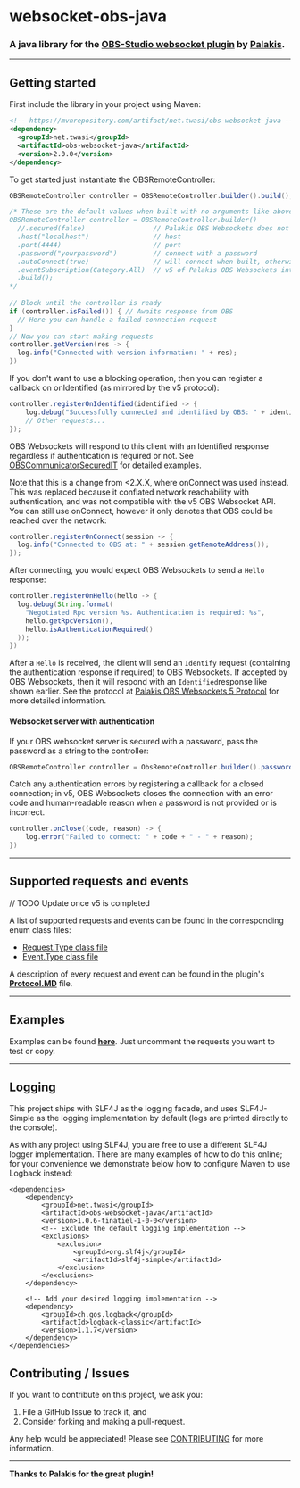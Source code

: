 
# websocket-obs-java
### A java library for the [**OBS-Studio websocket plugin**](https://github.com/Palakis/obs-websocket) by [**Palakis**](https://github.com/Palakis).
---
## Getting started

First include the library in your project using Maven:

```xml
<!-- https://mvnrepository.com/artifact/net.twasi/obs-websocket-java -->
<dependency>
  <groupId>net.twasi</groupId>
  <artifactId>obs-websocket-java</artifactId>
  <version>2.0.0</version>
</dependency>
```

To get started just instantiate the OBSRemoteController:

```java
OBSRemoteController controller = OBSRemoteController.builder().build();

/* These are the default values when built with no arguments like above
OBSRemoteController controller = OBSRemoteController.builder()
  //.secured(false)                 // Palakis OBS Websockets does not support TLS; use a proxy if required for remote connections
  .host("localhost")                // host
  .port(4444)                       // port
  .password("yourpassword")         // connect with a password
  .autoConnect(true)                // will connect when built, otherwise call connect() manually.
  .eventSubscription(Category.All)  // v5 of Palakis OBS Websockets introduces subscription categories for event notifications
  .build();
*/
  
// Block until the controller is ready
if (controller.isFailed()) { // Awaits response from OBS
  // Here you can handle a failed connection request
}
// Now you can start making requests
controller.getVersion(res -> {
  log.info("Connected with version information: " + res);  
})
```

If you don't want to use a blocking operation, then you can register a callback on onIdentified (as
mirrored by the v5 protocol):
```java
controller.registerOnIdentified(identified -> {
	log.debug("Successfully connected and identified by OBS: " + identified);
	// Other requests...
});
```
OBS Websockets will respond to this client with an Identified response regardless if authentication
is required or not. See [OBSCommunicatorSecuredIT](src/integrationTest/java/net/twasi/obsremotejava/test/manual/OBSCommunicatorSecuredIT.java)
for detailed examples.

Note that this is a change from <2.X.X, where onConnect was used instead. This was replaced because
it conflated network reachability with authentication, and was not compatible with the v5 OBS Websocket
API. You can still use onConnect, however it only denotes that OBS could be reached over the network:
```java
controller.registerOnConnect(session -> {
  log.info("Connected to OBS at: " + session.getRemoteAddress());
});
```
After connecting, you would expect OBS Websockets to send a `Hello` response:
```java
controller.registerOnHello(hello -> {
  log.debug(String.format(
    "Negotiated Rpc version %s. Authentication is required: %s",
    hello.getRpcVersion(),
    hello.isAuthenticationRequired()
  ));
})
```
After a `Hello` is received, the client will send an `Identify` request (containing the authentication
response if required) to OBS Websockets. If accepted by OBS Websockets, then it will respond with 
an `Identified`response like shown earlier. See the protocol at 
[Palakis OBS Websockets 5 Protocol](https://github.com/Palakis/obs-websocket/blob/master/docs/generated/protocol.md) 
for more detailed information.

#### Websocket server with authentication

If your OBS websocket server is secured with a password, pass the password as a string to the controller:
```java
OBSRemoteController controller = ObsRemoteController.builder().password("yourpassword").build();
```

Catch any authentication errors by registering a callback for a closed connection; in v5, OBS Websockets
closes the connection with an error code and human-readable reason when a password is not provided 
or is incorrect.
```java
controller.onClose((code, reason) -> {
    log.error("Failed to connect: " + code + " - " + reason);
})
```

---
## Supported requests and events 
// TODO Update once v5 is completed

A list of supported requests and events can be found in the corresponding enum class files:
- [Request.Type class file](src/main/java/net/twasi/obsremotejava/message/request/Request.java)
- [Event.Type class file](src/main/java/net/twasi/obsremotejava/message/event/Event.java)

A description of every request and event can be found in the plugin's [**Protocol.MD**](https://github.com/Palakis/obs-websocket/blob/master/docs/generated/protocol.md) file.

---
## Examples

Examples can be found [**here**](src/test/java/net/twasi/obsremotejava/test/OBSRemoteControllerTest.java). Just uncomment the requests you want to test or copy.

---

## Logging
This project ships with SLF4J as the logging facade, and uses SLF4J-Simple as the logging implementation
by default (logs are printed directly to the console).

As with any project using SLF4J, you are free to use a different SLF4J logger implementation. There
are many examples of how to do this online; for your convenience we demonstrate below how to 
configure Maven to use Logback instead:
```
<dependencies>
    <dependency>
        <groupId>net.twasi</groupId>
        <artifactId>obs-websocket-java</artifactId>
        <version>1.0.6-tinatiel-1-0-0</version>
        <!-- Exclude the default logging implementation -->
        <exclusions>
            <exclusion>
                <groupId>org.slf4j</groupId>
                <artifactId>slf4j-simple</artifactId>
            </exclusion>
        </exclusions>
    </dependency>
    
    <!-- Add your desired logging implementation -->
    <dependency>
        <groupId>ch.qos.logback</groupId>
        <artifactId>logback-classic</artifactId>
        <version>1.1.7</version>
    </dependency>
</dependencies>
```

## Contributing / Issues

If you want to contribute on this project, we ask you:
 1) File a GitHub Issue to track it, and
 2) Consider forking and making a pull-request.

Any help would be appreciated! Please see [CONTRIBUTING](CONTRIBUTING.md) for more information.

---

**Thanks to Palakis for the great plugin!**
